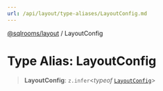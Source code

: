 ```yaml
---
url: /api/layout/type-aliases/LayoutConfig.md
---
```

[@sqlrooms/layout](../index.md) / LayoutConfig

# Type Alias: LayoutConfig

> **LayoutConfig**: `z.infer`<*typeof* [`LayoutConfig`](../variables/LayoutConfig.md)>
